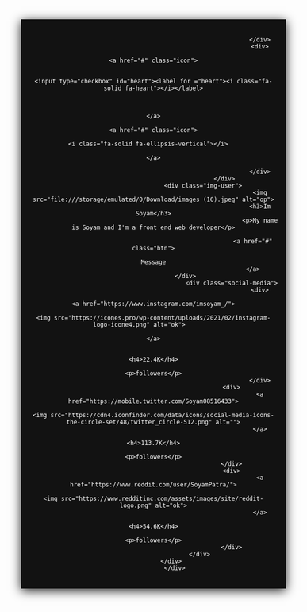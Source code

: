 <head>
				<meta charset="UTF-8">
				<title>InstaUI</title>
				<link rel="stylesheet" href="InstaUI.css">
				<script src="https://kit.fontawesome.com/8ec4405cd6.js" crossorigin="anonymous"></script>
				<link rel="preconnect" href="https://fonts.googleapis.com">
                                <link rel="preconnect" href="https://fonts.gstatic.com" crossorigin>
                                <link href="https://fonts.googleapis.com/css2?family=Dongle:wght@300;400;700&family=Poppins:wght@300;400&family=Reggae+One&display=swap" rel="stylesheet">
    <style>
	                 *{
				margin:0px 0px;
				padding:0px;
				font-family: 'Poppins', sans-serif;
				
}



.container{
				width:100%;
				background-color:#474741 ;
				display:flex;
				justify-content:center;
				
				
				
}
.profile{
				color:#fff;
				background-color:#121212;
				border-radius:0rem;
				padding: 20px 15px;
				width:100%;
				box-shadow:0px 4px 20px #1f1f1f;
				text-align:center;
			
				
}

.top-icons{
		display:flex;
		align-items:center;
		justify-content:space-between;
		width:100%;
		
		
}
.icon{
				text-decoration:none;
						color:#fff;
}
.fa-heart{
				margin-right:1.3rem;
}
.fa-heart:hover{
				cursor:pointer;
				transition:0.3s;
				<!-- transform:scale(1.2); -->
}

#heart:checked + label{
				color:#ff000a;
				transition: ease-in, 0.5s;
}
input[type="checkbox"]{
				width:20px;
				height:20px;
				z-index:-1;
				position:relative;
				left:20px;
				
}
img{
				width:8rem;
				height:8rem;
				border-radius:50%;
}
p{
				font-size:12px;
				margin-bottom:40px;
				
}
h3{
				font-weight:500;
				font-size:1.5rem;
				margin-top:5px;
}
.btn{
				color:#fff;
				font-size:16px;
				border-radius:35px;
				text-decoration:none;
				padding:12px 20px;
				background:linear-gradient(to right, #8d68c5,#c34494) ;
				
				
				
}
.btn:hover{
				background:linear-gradient(to right, #2b6dff, #00c0ff)
}
.social-media{
				display:flex;
				justify-content:space-between;
				margin-top:4rem;
}
.social-media img{
				width:75px;
				height:75px;
				border-radius:50%;
}
.fa-ellipsis-vertical:hover{
				width: 12rem;
				height:18rem;
				border-radius:5px;
				z-index:5;
				background: #fff;
}

</style>
</head>
<body>
				<div class="container">
								<div class="profile">
												<div class="top-icons">
																<div>
																				<a href="#" class="icon">
																								<i class="fa-solid fa-arrow-left"></i>
																				</a>
																				
																</div>
																<div>
																				<a href="#" class="icon">
																							
																											<input type="checkbox" id="heart"><label for ="heart"><i class="fa-solid fa-heart"></i></label>
																							
																								
																				</a>
																				<a href="#" class="icon">
																							<i class="fa-solid fa-ellipsis-vertical"></i>	
																				</a>
																				
																</div>
											</div>
								<div class="img-user">
																<img src="file:///storage/emulated/0/Download/images (16).jpeg" alt="op">
																<h3>Im Soyam</h3>
																<p>My name is Soyam and I'm a front end web developer</p>
																
															<a href="#" class="btn">
																				Message
															</a>
								</div>			
												<div class="social-media">
																<div>
																				<a href="https://www.instagram.com/imsoyam_/">
																						<img src="https://icones.pro/wp-content/uploads/2021/02/instagram-logo-icone4.png" alt="ok">		
																				</a>
																
																				<h4>22.4K</h4>
																				<p>followers</p>
																</div>
												<div>
																<a href="https://mobile.twitter.com/Soyam08516433">
																				<img src="https://cdn4.iconfinder.com/data/icons/social-media-icons-the-circle-set/48/twitter_circle-512.png" alt="">
																</a>
																<h4>113.7K</h4>
																<p>followers</p>
												</div>
												<div>
																<a href="https://www.reddit.com/user/SoyamPatra/">
																				<img src="https://www.redditinc.com/assets/images/site/reddit-logo.png" alt="ok">
																</a>
																<h4>54.6K</h4>
																<p>followers</p>
												</div>
								</div>	
								</div>					
				</div>
</body>





